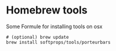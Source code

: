 # Homebrew tools

Some Formule for installing tools on osx

```
# (optional) brew update
brew install softprops/tools/porteurbars
```
